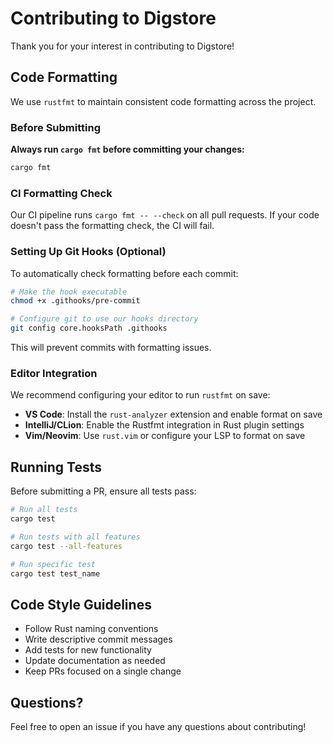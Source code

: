 # Contributing to Digstore

Thank you for your interest in contributing to Digstore!

## Code Formatting

We use `rustfmt` to maintain consistent code formatting across the project. 

### Before Submitting

**Always run `cargo fmt` before committing your changes:**

```bash
cargo fmt
```

### CI Formatting Check

Our CI pipeline runs `cargo fmt -- --check` on all pull requests. If your code doesn't pass the formatting check, the CI will fail.

### Setting Up Git Hooks (Optional)

To automatically check formatting before each commit:

```bash
# Make the hook executable
chmod +x .githooks/pre-commit

# Configure git to use our hooks directory
git config core.hooksPath .githooks
```

This will prevent commits with formatting issues.

### Editor Integration

We recommend configuring your editor to run `rustfmt` on save:

- **VS Code**: Install the `rust-analyzer` extension and enable format on save
- **IntelliJ/CLion**: Enable the Rustfmt integration in Rust plugin settings
- **Vim/Neovim**: Use `rust.vim` or configure your LSP to format on save

## Running Tests

Before submitting a PR, ensure all tests pass:

```bash
# Run all tests
cargo test

# Run tests with all features
cargo test --all-features

# Run specific test
cargo test test_name
```

## Code Style Guidelines

- Follow Rust naming conventions
- Write descriptive commit messages
- Add tests for new functionality
- Update documentation as needed
- Keep PRs focused on a single change

## Questions?

Feel free to open an issue if you have any questions about contributing!
